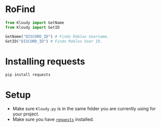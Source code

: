 # RoFind
```py
from Kloudy import GetName
from Kloudy import GetID

GetName("DISCORD_ID") # Finds Roblox Username.
GetID("DISCORD_ID") # Finds Roblox User ID.
```

# Installing requests
```
pip install requests
```

# Setup
- Make sure `Kloudy.py` is in the same folder you are currently using for your project.
- Make sure you have [`requests`](https://pypi.org/project/requests/) installed.
